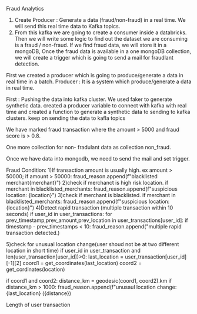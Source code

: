 Fraud Analytics 

1) Create Producer : Generate a data (fraud/non-fraud) in a real time. We will send this real time data to Kafka topics.
2) From this kafka we are going to create a consumer inside a databricks.
Then we will write some logic to find out the dataset we are consuming is a fraud / non-fraud.
If we find fraud data, we will store it in a mongoDB,
Once the fraud data is available in a one mongoDB collection, we will create a trigger which is going to send a mail for fraudlant detection.

First we created a producer which is going to produce/generate a data in real time in a batch.
Producer : It is a system which produce/generate a data in real time.

First : Pushing the data into kafka cluster. 
We used faker to generate synthetic data.
created a producer variable to connect with kafka with real time and created a function to generate a synthetic data to sending to kafka clusters.
keep on sending the data to kafla topics

We have marked fraud transaction where the amount > 5000 and fraud score is > 0.8.

One more collection for non- fradulant data as collection non_fraud.

Once we have data into mongodb, we need to send the mail and set trigger.

Fraud Condition:
1)If transaction amount is usually high. ex amount > 50000;
if amount > 50000:
  fraud_reason.append(f"blacklisted merchant{merchant}")
2)check if merchanct is high risk location.
if merchant in blacklisted_merchants:
	fraud_reason.append(f"suspicious location: {location}")
3)check if merchant is blacklisted.
if merchant in blacklisted_merchants:
	fraud_reason.append(f"suspicious location: {location}")
4)Detect rapid transaction (multiple transaction within 10 seconds)
if user_id in user_transactions:
	for prev_timestamp,prev_amount,prev_location in user_transactions[user_id]:
		if timestamp - prev_timestamps < 10:
		fraud_reason.append("multiple rapid transaction detected.)

5)check for unusual location change(user shoud not be at two different location in short time)
if user_id in user_transaction and len(user_transaction[user_id])>0:
	last_location = user_transaction[user_id][-1][2]
	coord1 = get_coordinates(last_location)
	coord2 = get_cordinates(location)

if coord1 and coord2:
	distance_km = geodesic(coord1, coord2).km
if distance_km > 1000:
	fraud_reason.append(f"unusaul location change: {last_location} ({distance})

Length of user transaction

